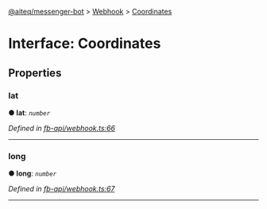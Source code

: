 [@aiteq/messenger-bot](../README.md) > [Webhook](../modules/webhook.md) > [Coordinates](../interfaces/webhook.coordinates.md)



# Interface: Coordinates


## Properties
<a id="lat"></a>

###  lat

**●  lat**:  *`number`* 

*Defined in [fb-api/webhook.ts:66](https://github.com/aiteq/messenger-bot/blob/a540dbb/src/fb-api/webhook.ts#L66)*





___

<a id="long"></a>

###  long

**●  long**:  *`number`* 

*Defined in [fb-api/webhook.ts:67](https://github.com/aiteq/messenger-bot/blob/a540dbb/src/fb-api/webhook.ts#L67)*





___


